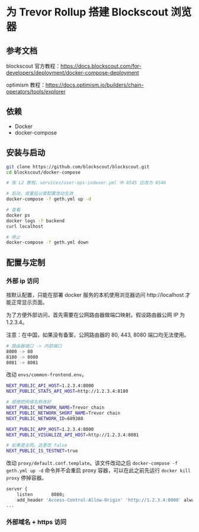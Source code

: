 # 为 Trevor Rollup 搭建 Blockscout 浏览器

## 参考文档

blockscout 官方教程：https://docs.blockscout.com/for-developers/deployment/docker-compose-deployment

optimism 教程：https://docs.optimism.io/builders/chain-operators/tools/explorer

## 依赖
- Docker
- docker-compose

## 安装与启动

```bash
git clone https://github.com/blockscout/blockscout.git
cd blockscout/docker-compose

# 按 L2 教程，services/user-ops-indexer.yml 中 8545 应改为 8546

# 启动，或重启以使配置改动生效
docker-compose -f geth.yml up -d

# 查看
docker ps
docker logs -f backend
curl localhost

# 停止
docker-compose -f geth.yml down
```

## 配置与定制

### 外部 ip 访问

按默认配置，只能在部署 docker 服务的本机使用浏览器访问 http://localhost 才能正常显示页面。

为了方便外部访问，首先需要在公网路由器做端口映射。假设路由器公网 IP 为1.2.3.4。

注意：在中国，如果没有备案，公网路由器的 80, 443, 8080 端口均无法使用。

```bash
# 路由器端口 -> 内部端口
8000 -> 80
8180 -> 8080
8081 -> 8081
```

改动 `envs/common-frontend.env`。

```bash
NEXT_PUBLIC_API_HOST=1.2.3.4:8000
NEXT_PUBLIC_STATS_API_HOST=http://1.2.3.4:8180

# 顺便把网络名称改好
NEXT_PUBLIC_NETWORK_NAME=Trevor chain
NEXT_PUBLIC_NETWORK_SHORT_NAME=Trevor chain
NEXT_PUBLIC_NETWORK_ID=689388

NEXT_PUBLIC_APP_HOST=1.2.3.4:8000
NEXT_PUBLIC_VISUALIZE_API_HOST=http://1.2.3.4:8081

# 如果是主网，这里改 false
NEXT_PUBLIC_IS_TESTNET=true 
```

改动 `proxy/default.conf.template`。该文件改动之后 `docker-compose -f geth.yml up -d` 命令并不会重启 proxy 容器，可以在此之前先运行 `docker kill proxy` 停掉容器。

```bash
server {
    listen       8080;
    add_header 'Access-Control-Allow-Origin' 'http://1.2.3.4:8000' always;
...
```

### 外部域名 + https 访问

